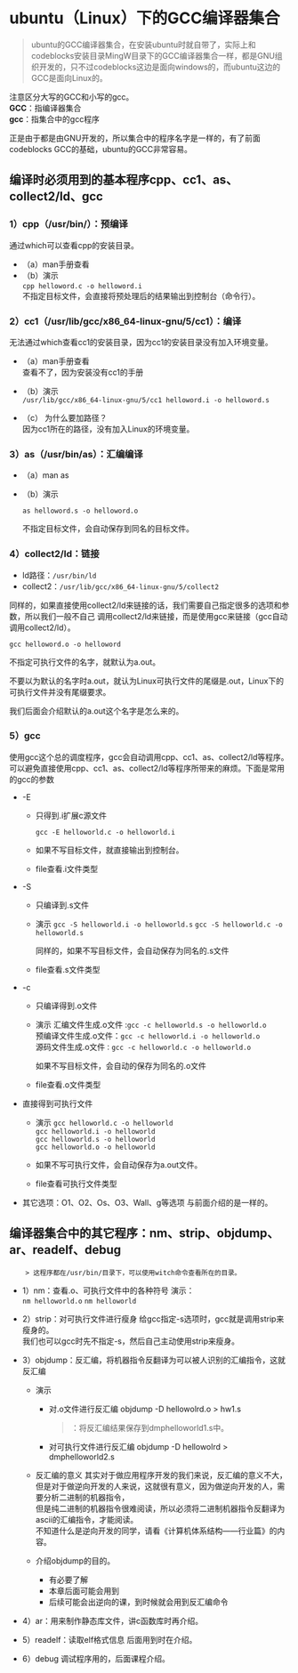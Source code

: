 # ubuntu（Linux）下的GCC编译器集合
  > ubuntu的GCC编译器集合，在安装ubuntu时就自带了，实际上和codeblocks安装目录MingW目录下的GCC编译器集合一样，都是GNU组织开发的，只不过codeblocks这边是面向windows的，而ubuntu这边的GCC是面向Linux的。
      
  注意区分大写的GCC和小写的gcc。<br/>
  **GCC**：指编译器集合<br/>
  **gcc**：指集合中的gcc程序<br/>

  正是由于都是由GNU开发的，所以集合中的程序名字是一样的，有了前面codeblocks GCC的基础，ubuntu的GCC非常容易。
			

## 编译时必须用到的基本程序**cpp、cc1、as、collect2/ld、gcc**
							
### 1）cpp（/usr/bin/）：预编译
  通过which可以查看cpp的安装目录。				
 + （a）man手册查看
 + （b）演示<br/>
        `cpp helloword.c -o helloword.i`<br/>
        不指定目标文件，会直接将预处理后的结果输出到控制台（命令行）。
		
								
### 2）cc1（/usr/lib/gcc/x86_64-linux-gnu/5/cc1）：编译
  无法通过which查看cc1的安装目录，因为cc1的安装目录没有加入环境变量。

   + （a）man手册查看<br/>
        查看不了，因为安装没有cc1的手册

   + （b）演示<br/>
        `/usr/lib/gcc/x86_64-linux-gnu/5/cc1 helloword.i -o helloword.s`

   + （c） 为什么要加路径？<br/>
        因为cc1所在的路径，没有加入Linux的环境变量。
							
								
### 3）as（/usr/bin/as）：汇编编译
  + （a）man  as

  + （b）演示<br/>
        
       `as helloword.s -o helloword.o`

      不指定目标文件，会自动保存到同名的目标文件。
							
							
### 4）collect2/ld：链接
+ ld路径：`/usr/bin/ld`
+ collect2：`/usr/lib/gcc/x86_64-linux-gnu/5/collect2`

同样的，如果直接使用collect2/ld来链接的话，我们需要自己指定很多的选项和参数，所以我们一般不自己
调用collect2/ld来链接，而是使用gcc来链接（gcc自动调用collect2/ld）。

`gcc helloword.o -o helloword`

不指定可执行文件的名字，就默认为a.out。

不要以为默认的名字时a.out，就认为Linux可执行文件的尾缀是.out，Linux下的可执行文件并没有尾缀要求。

我们后面会介绍默认的a.out这个名字是怎么来的。
							
							
### 5）gcc
使用gcc这个总的调度程序，gcc会自动调用cpp、cc1、as、collect2/ld等程序。  
可以避免直接使用cpp、cc1、as、collect2/ld等程序所带来的麻烦。下面是常用的gcc的参数

+ -E
  + 只得到.i扩展c源文件

    `gcc -E helloworld.c -o helloworld.i`

  + 如果不写目标文件，就直接输出到控制台。

  + file查看.i文件类型


+ -S	
  + 只编译到.s文件

  + 演示
    `gcc -S helloworld.i -o helloworld.s`
    `gcc -S helloworld.c -o helloworld.s`

    同样的，如果不写目标文件，会自动保存为同名的.s文件

  + file查看.s文件类型

+ -c	
  + 只编译得到.o文件

  + 演示
    汇编文件生成.o文件 :`gcc -c helloworld.s -o helloworld.o`  
    预编译文件生成.o文件：`gcc -c helloworld.i -o helloworld.o`  
    源码文件生成.o文件`：gcc -c helloworld.c -o helloworld.o`  

    如果不写目标文件，会自动的保存为同名的.o文件

  + file查看.o文件类型


+ 直接得到可执行文件

  + 演示
    `gcc helloworld.c -o helloworld`  
    `gcc helloworld.i -o helloworld`  
    `gcc helloworld.s -o helloworld`  
    `gcc helloworld.o -o helloworld`  

  + 如果不写可执行文件，会自动保存为a.out文件。

  + file查看可执行文件类型

+ 其它选项：O1、O2、Os、O3、Wall、g等选项
    与前面介绍的是一样的。

							
## 编译器集合中的其它程序：nm、strip、objdump、ar、readelf、debug
		> 这程序都在/usr/bin/目录下，可以使用witch命令查看所在的目录。
								
+ 1）nm：查看.o、可执行文件中的各种符号
  演示：  
    `nm helloworld.o`
    `nm helloworld`

+ 2）strip：对可执行文件进行瘦身
    给gcc指定-s选项时，gcc就是调用strip来瘦身的。  
    我们也可以gcc时先不指定-s，然后自己主动使用strip来瘦身。  

+ 3）objdump：反汇编，将机器指令反翻译为可以被人识别的汇编指令，这就反汇编
  + 演示
    - 对.o文件进行反汇编
      objdump -D hellowolrd.o >  hw1.s

      >：将反汇编结果保存到dmphelloworld1.s中。

    - 对可执行文件进行反汇编
      objdump -D hellowolrd > dmphelloworld2.s


  + 反汇编的意义
      其实对于做应用程序开发的我们来说，反汇编的意义不大，但是对于做逆向开发的人来说，这就很有意义，因为做逆向开发的人，需要分析二进制的机器指令，  
      但是纯二进制的机器指令很难阅读，所以必须将二进制机器指令反翻译为ascii的汇编指令，才能阅读。  
      不知道什么是逆向开发的同学，请看《计算机体系结构——行业篇》的内容。  

  + 介绍objdump的目的。
    - 有必要了解
    - 本章后面可能会用到
    - 后续可能会出逆向的课，到时候就会用到反汇编命令


+ 4）ar：用来制作静态库文件，讲c函数库时再介绍。


+ 5）readelf：读取elf格式信息
    后面用到时在介绍。

+ 6）debug
    调试程序用的，后面课程介绍。
